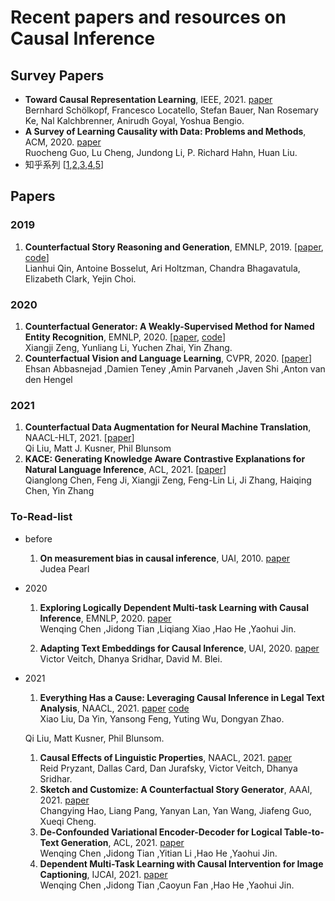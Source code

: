 # Recent papers and resources on Causal Inference
## Survey Papers
* **Toward Causal Representation Learning**, IEEE, 2021. [paper](https://ieeexplore.ieee.org/abstract/document/9363924)  
  Bernhard Schölkopf, Francesco Locatello, Stefan Bauer, Nan Rosemary Ke, Nal Kalchbrenner, Anirudh Goyal, Yoshua Bengio.
* **A Survey of Learning Causality with Data: Problems and Methods**, ACM, 2020. [paper](https://arxiv.org/abs/1809.09337)  
  Ruocheng Guo, Lu Cheng, Jundong Li, P. Richard Hahn, Huan Liu.
* 知乎系列 [[1](https://zhuanlan.zhihu.com/p/397796913),[2](https://zhuanlan.zhihu.com/p/397974913),[3](https://zhuanlan.zhihu.com/p/398643910),[4](https://zhuanlan.zhihu.com/p/398938743),[5](https://zhuanlan.zhihu.com/p/399322196)]
## Papers

### 2019
1. **Counterfactual Story Reasoning and Generation**, EMNLP, 2019. [[paper](https://arxiv.org/pdf/1909.04076.pdf), [code](https://github.com/qkaren/Counterfactual-StoryRW)]  
Lianhui Qin, Antoine Bosselut, Ari Holtzman, Chandra Bhagavatula, Elizabeth Clark, Yejin Choi.
### 2020
1. **Counterfactual Generator: A Weakly-Supervised Method for Named Entity Recognition**, EMNLP, 2020. [[paper](https://aclanthology.org/2020.emnlp-main.590.pdf), [code](https://github.com/xijiz/cfgen)]  
Xiangji Zeng, Yunliang Li, Yuchen Zhai, Yin Zhang.  
1. **Counterfactual Vision and Language Learning**, CVPR, 2020. [[paper](https://openaccess.thecvf.com/content_CVPR_2020/papers/Abbasnejad_Counterfactual_Vision_and_Language_Learning_CVPR_2020_paper.pdf)]  
Ehsan Abbasnejad ,Damien Teney ,Amin Parvaneh ,Javen Shi ,Anton van den Hengel
### 2021
1. **Counterfactual Data Augmentation for Neural Machine Translation**, NAACL-HLT, 2021. [[paper](https://aclanthology.org/2021.naacl-main.18.pdf)]  
Qi Liu, Matt J. Kusner, Phil Blunsom
1. **KACE: Generating Knowledge Aware Contrastive Explanations for Natural Language Inference**, ACL, 2021. [[paper](https://aclanthology.org/2021.acl-long.196.pdf)]  
Qianglong Chen, Feng Ji, Xiangji Zeng, Feng-Lin Li, Ji Zhang, Haiqing Chen, Yin Zhang



### To-Read-list 
- before
  1. **On measurement bias in causal inference**, UAI, 2010. [paper](http://ftp.cs.ucla.edu/pub/stat_ser/r357.pdf)  
Judea Pearl
- 2020
  1. **Exploring Logically Dependent Multi-task Learning with Causal Inference**, EMNLP, 2020. [paper](https://aclanthology.org/2020.emnlp-main.173.pdf)  
  Wenqing Chen ,Jidong Tian ,Liqiang Xiao ,Hao He ,Yaohui Jin.
  
  1. **Adapting Text Embeddings for Causal Inference**, UAI, 2020. [paper](http://proceedings.mlr.press/v124/veitch20a/veitch20a.pdf)  
  Victor Veitch, Dhanya Sridhar, David M. Blei.
- 2021 
  1. **Everything Has a Cause: Leveraging Causal Inference in Legal Text Analysis**, NAACL, 2021. [paper](https://arxiv.org/abs/2104.09420) [code](https://github.com/xxxiaol/GCI)  
  Xiao Liu, Da Yin, Yansong Feng, Yuting Wu, Dongyan Zhao.
  
  Qi Liu, Matt Kusner, Phil Blunsom.
  1. **Causal Effects of Linguistic Properties**, NAACL, 2021. [paper](https://arxiv.org/abs/2010.12919)  
  Reid Pryzant, Dallas Card, Dan Jurafsky, Victor Veitch, Dhanya Sridhar.
  1. **Sketch and Customize: A Counterfactual Story Generator**, AAAI, 2021. [paper](https://arxiv.org/abs/2104.00929)  
  Changying Hao, Liang Pang, Yanyan Lan, Yan Wang, Jiafeng Guo, Xueqi Cheng.
  1. **De-Confounded Variational Encoder-Decoder for Logical Table-to-Text Generation**,  ACL, 2021. [paper](https://aclanthology.org/2021.acl-long.430.pdf)  
  Wenqing Chen ,Jidong Tian ,Yitian Li ,Hao He ,Yaohui Jin.
  1. **Dependent Multi-Task Learning with Causal Intervention for Image Captioning**, IJCAI, 2021. [paper](https://www.ijcai.org/proceedings/2021/0312.pdf)  
  Wenqing Chen ,Jidong Tian ,Caoyun Fan ,Hao He ,Yaohui Jin.